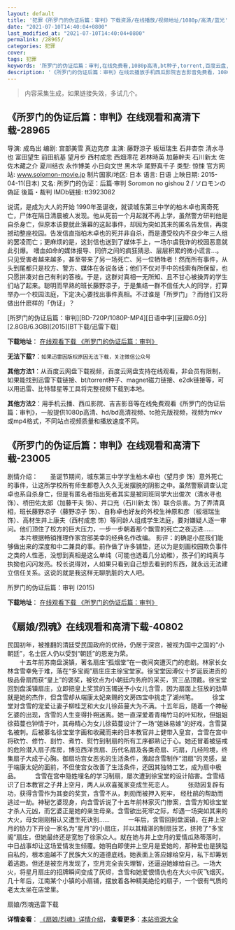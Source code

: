 ```yaml
---
layout: default
title: '犯罪《所罗门的伪证后篇：审判》下载资源/在线播放/视频地址/1080p/高清/蓝光'
date: "2021-07-10T14:40:04+0800"
last_modified_at: "2021-07-10T14:40:04+0800"
permalink: /28965/
categories: 犯罪
cover:
tags: 犯罪
keywords: '所罗门的伪证后篇：审判,在线免费看,1080p高清,bt种子,torrent,百度云盘,magnet,磁力链,迅雷下载资源'
description: '《所罗门的伪证后篇：审判》在线云播放手机西瓜影院吉吉影音免费看，1080p高清bd/hd未删减完整版和tc抢先枪版，mkv/mp4格式，附带bt/torrent种子、magnet/磁力链、百度云盘、网盘资源迅雷下载链接'
---
```


>内容采集生成，如果链接失效，多试几个。


## 《所罗门的伪证后篇：审判》在线观看和高清下载-28965

导演: 成岛出 编剧: 宫部美雪 真边克彦 主演: 藤野涼子 板垣瑞生 石井杏奈 清水寻也 富田望生 前田航基 望月步 西村成忠 西畑澪花 若林時英 加藤幹夫 石川新太 佐佐木藏之介 夏川结衣 永作博美 小日向文世 黑木华 尾野真千子 类型: 惊悚 官方网站: www.solomon-movie.jp 制片国家/地区: 日本 语言: 日语 上映日期: 2015-04-11(日本) 又名: 所罗门的伪证：后篇·审判 Soromon no gishou 2 / ソロモンの偽証 後篇・裁判 IMDb链接: tt3923082

说谎，是成为大人的开始 1990年圣诞夜，就读城东第三中学的柏木卓也离奇死亡，尸体在隔日清晨被人发现。他从死前一个月起就不再上学，虽然警方研判他是自杀身亡，但原本该要就此落幕的这起事件，却因为突如其来的匿名告发信，再度撼动整座校园。告发信直指柏木卓也的死并非自杀，而是遭受校内不良少年三人组的罢凌而亡；更麻烦的是，这封信也送到了媒体手上，一场尔虞我诈的校园恶意就此引爆。 嗜血如命的媒体报导、同侪之间的疯狂猜忌、层层积累的微小谎言…。只见受害者越来越多，甚至带来了另一场死亡、另一位牺牲者！然而所有事件，从头到尾都只是校方、警方、媒体在各说各话；他们不仅对手中的线索有所保留，也只愿拼凑对自己有利的答桉。于是，这群对真相一无所知、且不甘心被操弄的学生们站了起来。聪明而早熟的班长藤野凉子，于是集结一群不信任大人的同学，打算举办一个校园法庭，下定决心要找出事件真相。不过谁是「所罗门」？而他们又将做出什麽样的「伪证」？


[所罗门的伪证后篇：审判][BD-720P/1080P-MP4][日语中字][豆瓣6.0分][2.8GB/6.3GB][2015][BT下载/迅雷下载]

**下载地址**： [在线观看下载 《所罗门的伪证后篇：审判》](https://www.btdx8.com/torrent/soromon_no_gishou2_2015.html) 


**无法下载?**：`如果迅雷因版权原因无法下载，关注微信公众号 `

**其他方法1**：从百度云网盘下载视频，百度云网盘支持在线观看，非会员有限制，如果能找到迅雷下载链接、bt/torrent种子、magnet磁力链接、e2dk链接等，可以用迅雷、比特彗星等工具将完整视频下载到本地。

**其他方法2**：用手机云播、西瓜影院、吉吉影音等在线免费观看《所罗门的伪证后篇：审判》，一般提供1080p高清、hd/bd高清视频、tc抢先版视频，视频为mkv或mp4格式，不同站点视频质量和播放速度不同。


## 《所罗门的伪证后篇：审判》在线观看和高清下载-23005

剧情介绍：　　圣诞节期间，城东第三中学学生柏木卓也（望月步 饰）意外死亡的事件，让这所学校所有师生都卷入久久无发摆脱的阴影之中。虽然警察调查认定卓也系自杀身亡，但是有匿名者指出死者其实是被同班同学大出俊次（清水寻也 饰）、桥田佑太郎（加藤干夫 饰）、井口充（石川新太 饰）联合杀害。为了弄清真相，班长藤野凉子（藤野凉子 饰）、自称卓也好友的外校生神原和彦（板垣瑞生 饰）、高材生井上康夫（西村成忠 饰）等同龄人组成学生法庭，要对嫌疑人逐一审问。他们顶住了校方的巨大压力，一步一步朝着那个飘雪的死亡之夜迈进……  　　本片根据畅销推理作家宫部美幸的经典名作改编。 影评：的确是小屁孩们能够做出来的深度和中二兼具的事。前作做了许多铺垫，还以为是刻画校园欺负事件之类的人性恶，没想到真相是这么单纯（可能也透着几分幼稚），孩子们的纯真与执拗也闪闪发亮。校长说得对，人如果只看到自己想去看到的东西，就永远无法建立信任关系。这说的就是我这样无聊肮脏的大人吧。


所罗门的伪证后篇：审判 (2015)

**下载地址**： [在线观看下载 《所罗门的伪证后篇：审判》](https://www.btbtdy.me/btdy/dy118.html) 


## 《扇娘/烈魂》在线观看和高清下载-40802

民国初年，被推翻的清廷受民国政府的优待，仍居于深宫，被视为国中之国的“小朝廷&rdquo;，名士匠人仍以受到&ldquo;朝廷”的恩宠为荣。<br />　　十五年前苏南盘溪镇，著名扇庄“孤烟堂&rdquo;在一夜间突遭灭门的悲剧。林家长女林含雪幸免于难，落在&ldquo;多宝阁&rdquo;扇庄庄主徐宝堂家。徐宝堂因溥仪十岁诞辰进贡的极品骨扇而获“皇上”的褒奖，被钦点为小朝廷内务府的采买，赏三品顶戴。徐宝堂回到盘溪镇扇庄，立即把皇上奖赏的玉镯送予小女儿含雪，因为扇面上狂放的劲草就是她的杰作，但含雪却从端康太妃亲赐的文房四宝中挑走了湖州笔。　　　徐宝堂对含雪的宠爱让妻子柳桂芝和大女儿徐茹蔓大为不满。十五年后，随着一个神秘乞婆的出现，含雪的人生变得扑朔迷离。她一直深爱着青梅竹马的叶知秋，但姐姐徐茹蔓也钟情于叶，其母精心为女儿徐茹蔓设计了一场&ldquo;姐妹易嫁”的好戏，含雪莫名被刺。后被慕名徐宝堂字画和收藏而来的日本教官井上健带入皇宫，含雪在宫中将砍竹、修竹、剖竹、煮竹、熨竹到制扇的所有工序都熟记于心。她还冒着被惩戒的危险潜入扇子库房，博览西洋贡扇、历代名扇及各类奇扇、巧扇，几经险境，终集扇子大成于心胸。御扇坊宫女恶劣的生活条件，激起含雪制作&ldquo;泪扇”的灵感，呈于端康太妃的面前，不但使宫女改善了生活条件，还因其独特工艺，成为扇中极品。　　　含雪在宫中隐姓埋名的学习制扇，屡次遭到徐宝堂的设计陷害。含雪结识了日本教官之子井上空月，两人从欢喜冤家变成生死恋人。　　　张勋因复辟有功，获得含雪作为其妾的奖赏，含雪不从，刺勋而被押入死牢， 经杜鹃的帮助而逃过一劫。神秘乞婆现身，向含雪诉说了十五年前林家灭门惨案，含雪方知徐宝堂才杀人元凶，而乞婆正是她的亲生母亲。含雪欲出死牢之际，却遇一场突如其来的大火，母女刚刚相认又遭生死诀别&hellip;…　　　一年后，含雪回到盘溪镇，在井上空月的协力下开设一家名为&ldquo;星月”的小扇庄，并以其精湛的制扇技艺，挤挎了&ldquo;多宝阁&rdquo;扇庄，但她最终还是宽恕了徐家众人。就在她与井上空月的爱情瓜熟蒂落时，中日战事却让这场爱情发生倾覆。她明白即使井上空月是爱她的，那种爱也是狭隘自私的，根本逾越不了民族大义的道德底线。她表面上答应嫁给空月，私下却筹划着逃跑。但还是被空月发现了，空月完全丧失理智，还逼迫她嫁给自己。一场大火，将星月扇庄的招牌瞬间变成了灰烬，含雪和她爱恨情仇也在大火中灰飞烟灭。　几十年后，江南某个小镇的小扇铺，摆放着各种精美绝伦的扇子，一个很有气质的老太太坐在店堂里。


扇娘/烈魂迅雷下载

**详情查看**： [《扇娘/烈魂》详情介绍](/movie/40802/)， **查看更多**：[本站资源大全](/movie/t/all/)

